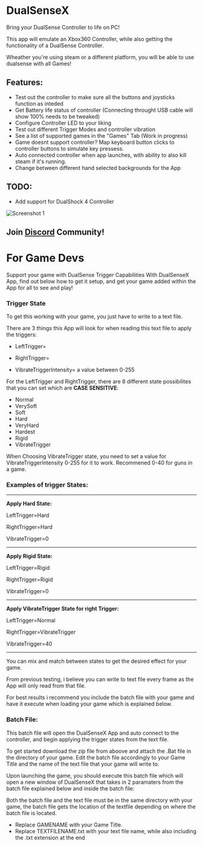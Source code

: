 # **DualSenseX**

Bring your DualSense Controller to life on PC!

This app will emulate an Xbox360 Controller, while also getting the functionality of a DualSense Controller.

Wheather you're using steam or a different platform, you will be able to use dualsense with all Games!

## Features:
- Test out the controller to make sure all the buttons and joysticks function as inteded
- Get Battery life status of controller (Connecting throught USB cable will show 100% needs to be tweaked)
- Configure Controller LED to your liking
- Test out different Trigger Modes and controller vibration
- See a list of supported games in the "Games" Tab (Work in progress)
- Game doesnt support controller? Map keyboard button clicks to controller buttons to simulate key pressess.
- Auto connected controller when app launches, with ability to also kill steam if it's running.
- Change between different hand selected backgrounds for the App

## TODO:
- Add support for DualShock 4 Controller
  
![Screenshot 1](https://user-images.githubusercontent.com/4289084/116958233-7fbe9880-ac5f-11eb-8d9e-b0b3435d172e.png)

## Join [**Discord**](https://discord.gg/gRkTMgHxe6) Community!

# For Game Devs

Support your game with DualSense Trigger Capabilities With DualSenseX App, find out below how to get it setup, and get your game added within the App for all to see and play!

### **Trigger State**
To get this working with your game, you just have to write to a text file.

There are 3 things this App will look for when reading this text file to apply the triggers:

- LeftTrigger=

- RightTrigger=

- VibrateTriggerIntensity= a value between 0-255

For the LeftTrigger and RightTrigger, there are 8 different state possibilites that you can set which are **CASE SENSITIVE**:

- Normal
- VerySoft
- Soft
- Hard
- VeryHard
- Hardest
- Rigid
- VibrateTrigger

When Choosing VibrateTrigger state, you need to set a value for VibrateTriggerIntensity 0-255 for it to work. Recommened 0-40 for guns in a game.

### **Examples of trigger States:**
____
**Apply Hard State:**

LeftTrigger=Hard

RightTrigger=Hard

VibrateTrigger=0
___________________
**Apply Rigid State:**

LeftTrigger=Rigid

RightTrigger=Rigid

VibrateTrigger=0
___________________
**Apply VibrateTrigger State for right Trigger:**

LeftTrigger=Normal

RightTrigger=VibrateTrigger

VibrateTrigger=40
___________________
You can mix and match between states to get the desired effect for your game.

From previous testing, i believe you can write to text file every frame as the App will only read from that file.

For best results i recommend you include the batch file with your game and have it execute when loading your game which is explained below.

### **Batch File:**
This batch file will open the DualSenseX App and auto connect to the controller, and begin applying the trigger states from the text file.

To get started download the zip file from aboove and attach the .Bat file in the directory of your game.
Edit the batch file accordingly to your Game Title and the name of the text file that your game will write to.

Upon launching the game, you should execute this batch file which will open a new window
of DualSenseX that takes in 2 paramaters from the batch file explained below and inside the batch file:

Both the batch file and the text file must be in the same directory with your game, the batch file gets the location of the 
textfile depending on where the batch file is located.

- Replace GAMENAME with your Game Title.
- Replace TEXTFILENAME.txt with your text file name, while also including the .txt extension at the end

